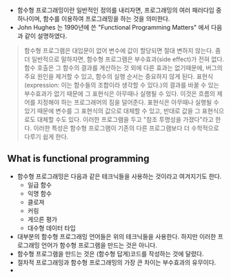 * 함수형 프로그래밍이란 일반적인 정의를 내리자면, 프로그래밍의 여러 패러다임 중 하나이며, 함수를 이용하여 프로그래밍을 하는 것을 의미한다.
* John Hughes 는 1990년에 쓴 "Functional Programming Matters" 에서 다음과 같이 설명하였다.
> 함수형 프로그램은 대입문이 없어 변수에 값이 할당되면 절대 변하지 않는다. 좀 더 일반적으로 말하자면, 함수형 프로그램은 부수효과(side effect)가 전혀 없다. 함수 호출은 그 함수의 결과를 계산하는 것 외에 다른 효과는 없기때문에, 버그의 주요 원인을 제거할 수 있고, 함수의 실행 순서는 중요하지 않게 된다. 표현식(expression: 이는 함수들의 조합이라 생각할 수 있다.)의 결과를 바꿀 수 있는 부수효과가 없기 때문에 그 표현식은 아무때나 실행될 수 있다. 이것은 흐름의 제어를 지정해야 하는 프로그래머의 짐을 덜어준다. 표현식은 아무때나 실행될 수 있기 때문에 변수를 그 표현식의 값으로 대체할 수 있고, 반대로 값을 그 표현식으로도 대체할 수도 있다. 이러한 프로그램을 두고 "참조 투명성을 가졌다"라고 한다. 이러한 특성은 함수형 프로그램이 기존의 다른 프로그램보다 더 수학적으로 다루기 쉽게 한다.  

## What is functional programming
* 함수형 프로그래밍은 다음과 같은 테크닉들을 사용하는 것이라고 여겨지기도 한다.
  * 일급 함수
  * 익명 함수
  * 클로져
  * 커링
  * 게으른 평가
  * 대수형 데이터 타입
* 대부분의 함수형 프로그래밍 언어들은 위의 테크닉들을 사용한다. 하지만 이러한 프로그래밍 언어가 함수형 프로그램을 만드는 것은 아니다.
* 함수형 프로그램을 만드는 것은 (함수형 답게)코드를 작성하는 것에 달렸다.
* 절차적 프로그래밍과 함수형 프로그래밍의 가장 큰 차이는 부수효과의 유무이다.
* 

